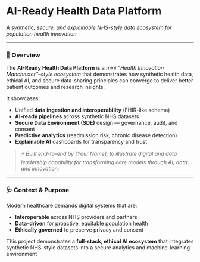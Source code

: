 # AI-Ready Health Data Platform  
*A synthetic, secure, and explainable NHS-style data ecosystem for population health innovation*

---

### 🚀 Overview
The **AI-Ready Health Data Platform** is a *mini “Health Innovation Manchester”–style ecosystem* that demonstrates how synthetic health data, ethical AI, and secure data-sharing principles can converge to deliver better patient outcomes and research insights.

It showcases:
- Unified **data ingestion and interoperability** (FHIR-like schema)
- **AI-ready pipelines** across synthetic NHS datasets
- **Secure Data Environment (SDE)** design — governance, audit, and consent
- **Predictive analytics** (readmission risk, chronic disease detection)
- **Explainable AI** dashboards for transparency and trust

> ⚡ *Built end-to-end by [Your Name], to illustrate digital and data leadership capability for transforming care models through AI, data, and innovation.*

---

### 🩺 Context & Purpose
Modern healthcare demands digital systems that are:
- **Interoperable** across NHS providers and partners  
- **Data-driven** for proactive, equitable population health  
- **Ethically governed** to preserve privacy and consent  

This project demonstrates a **full-stack, ethical AI ecosystem** that integrates synthetic NHS-style datasets into a secure analytics and machine-learning environment

